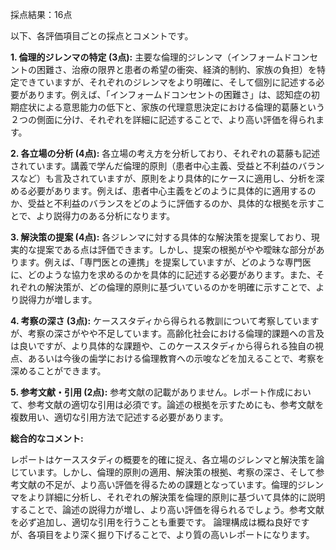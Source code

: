 採点結果：16点

以下、各評価項目ごとの採点とコメントです。

**1. 倫理的ジレンマの特定 (3点):**  主要な倫理的ジレンマ（インフォームドコンセントの困難さ、治療の限界と患者の希望の衝突、経済的制約、家族の負担）を特定できていますが、それぞれのジレンマをより明確に、そして個別に記述する必要があります。例えば、「インフォームドコンセントの困難さ」は、認知症の初期症状による意思能力の低下と、家族の代理意思決定における倫理的葛藤という２つの側面に分け、それぞれを詳細に記述することで、より高い評価を得られます。


**2. 各立場の分析 (4点):** 各立場の考え方を分析しており、それぞれの葛藤も記述されています。講義で学んだ倫理的原則（患者中心主義、受益と不利益のバランスなど）も言及されていますが、原則をより具体的にケースに適用し、分析を深める必要があります。例えば、患者中心主義をどのように具体的に適用するのか、受益と不利益のバランスをどのように評価するのか、具体的な根拠を示すことで、より説得力のある分析になります。


**3. 解決策の提案 (4点):** 各ジレンマに対する具体的な解決策を提案しており、現実的な提案である点は評価できます。しかし、提案の根拠がやや曖昧な部分があります。例えば、「専門医との連携」を提案していますが、どのような専門医に、どのような協力を求めるのかを具体的に記述する必要があります。また、それぞれの解決策が、どの倫理的原則に基づいているのかを明確に示すことで、より説得力が増します。


**4. 考察の深さ (3点):** ケーススタディから得られる教訓について考察していますが、考察の深さがやや不足しています。高齢化社会における倫理的課題への言及は良いですが、より具体的な課題や、このケーススタディから得られる独自の視点、あるいは今後の歯学における倫理教育への示唆などを加えることで、考察を深めることができます。


**5. 参考文献・引用 (2点):** 参考文献の記載がありません。レポート作成において、参考文献の適切な引用は必須です。論述の根拠を示すためにも、参考文献を複数用い、適切な引用方法で記述する必要があります。


**総合的なコメント:**

レポートはケーススタディの概要を的確に捉え、各立場のジレンマと解決策を論じています。しかし、倫理的原則の適用、解決策の根拠、考察の深さ、そして参考文献の不足が、より高い評価を得るための課題となっています。倫理的ジレンマをより詳細に分析し、それぞれの解決策を倫理的原則に基づいて具体的に説明することで、論述の説得力が増し、より高い評価を得られるでしょう。参考文献を必ず追加し、適切な引用を行うことも重要です。  論理構成は概ね良好ですが、各項目をより深く掘り下げることで、より質の高いレポートになります。

